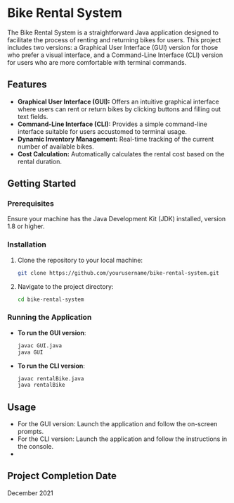 # Bike Rental System

The Bike Rental System is a straightforward Java application designed to facilitate the process of renting and returning bikes for users. This project includes two versions: a Graphical User Interface (GUI) version for those who prefer a visual interface, and a Command-Line Interface (CLI) version for users who are more comfortable with terminal commands.

## Features

- **Graphical User Interface (GUI):** Offers an intuitive graphical interface where users can rent or return bikes by clicking buttons and filling out text fields.
- **Command-Line Interface (CLI):** Provides a simple command-line interface suitable for users accustomed to terminal usage.
- **Dynamic Inventory Management:** Real-time tracking of the current number of available bikes.
- **Cost Calculation:** Automatically calculates the rental cost based on the rental duration.

## Getting Started

### Prerequisites

Ensure your machine has the Java Development Kit (JDK) installed, version 1.8 or higher.

### Installation

1. Clone the repository to your local machine:
   ```sh
   git clone https://github.com/yourusername/bike-rental-system.git
   ```
2. Navigate to the project directory:
   ```sh
   cd bike-rental-system
   ```

### Running the Application

- **To run the GUI version**:
  ```sh
  javac GUI.java
  java GUI
  ```
- **To run the CLI version**:
  ```sh
  javac rentalBike.java
  java rentalBike
  ```

## Usage

- For the GUI version: Launch the application and follow the on-screen prompts.
- For the CLI version: Launch the application and follow the instructions in the console.
- 

## Project Completion Date

December 2021
